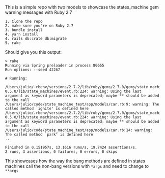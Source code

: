 This is a simple repo with two models to showcase the states_machine gem warning messages with Ruby 2.7

```
1. Clone the repo
2. make sure you're on Ruby 2.7
3. bundle install
4. yarn install
4. rails db:crate db:migrate
5. rake
```

Should give you this output:

```
> rake
Running via Spring preloader in process 80655
Run options: --seed 42267

# Running:

/Users/julio/.rbenv/versions/2.7.2/lib/ruby/gems/2.7.0/gems/state_machines-0.5.0/lib/state_machines/event.rb:224: warning: Using the last argument as keyword parameters is deprecated; maybe ** should be added to the call
/Users/julio/code/state_machine_test/app/models/car.rb:9: warning: The called method `ignite' is defined here
/Users/julio/.rbenv/versions/2.7.2/lib/ruby/gems/2.7.0/gems/state_machines-0.5.0/lib/state_machines/event.rb:224: warning: Using the last argument as keyword parameters is deprecated; maybe ** should be added to the call
/Users/julio/code/state_machine_test/app/models/car.rb:14: warning: The called method `park' is defined here
..

Finished in 0.151957s, 13.1616 runs/s, 19.7424 assertions/s.
2 runs, 3 assertions, 0 failures, 0 errors, 0 skips
```

This showcases how the way the bang methods are defined in states machines call the non-bang versions with `*args` and need to change to `**args`
